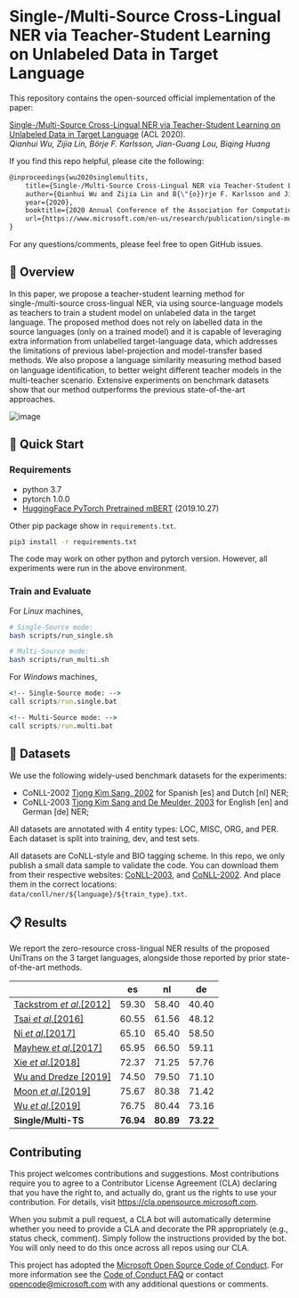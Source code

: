 # Single-/Multi-Source Cross-Lingual NER via Teacher-Student Learning on Unlabeled Data in Target Language

This repository contains the open-sourced official implementation of the paper:

[Single-/Multi-Source Cross-Lingual NER via Teacher-Student Learning on Unlabeled Data in Target Language](https://www.microsoft.com/en-us/research/publication/single-multi-source-cross-lingual-ner-via-teacher-student-learning-on-unlabeled-data-in-target-language/) (ACL 2020).  
_Qianhui Wu, Zijia Lin, Börje F. Karlsson, Jian-Guang Lou, Biqing Huang_

If you find this repo helpful, please cite the following:

```tex
@inproceedings{wu2020singlemultits,
    title={Single-/Multi-Source Cross-Lingual NER via Teacher-Student Learning on Unlabeled Data in Target Language},
    author={Qianhui Wu and Zijia Lin and B{\"{o}}rje F. Karlsson and Jian-Guang Lou and Biqing Huang},
    year={2020},
    booktitle={2020 Annual Conference of the Association for Computational Linguistics (ACL 2020)},
    url={https://www.microsoft.com/en-us/research/publication/single-multi-source-cross-lingual-ner-via-teacher-student-learning-on-unlabeled-data-in-target-language/},
}
```

For any questions/comments, please feel free to open GitHub issues.


## 🎥 Overview

In this paper, we propose a teacher-student learning method for single-/multi-source cross-lingual NER, via using source-language models as teachers to train a student model on unlabeled data in the target language.
The proposed method does not rely on labelled data in the source languages (only on a trained model) and it is capable of leveraging extra information from unlabelled target-language data, which addresses the limitations of previous label-projection and model-transfer based methods.
We also propose a language similarity measuring method based on language identiﬁcation, to better weight different teacher models in the multi-teacher scenario.
Extensive experiments on benchmark datasets show that our method outperforms the previous state-of-the-art approaches.

![image](https://cdn.nlark.com/yuque/0/2020/png/104214/1592232619080-006df32b-ad05-4967-9ba1-38c344e0ffbb.png)


## 🎯 Quick Start

### Requirements

- python 3.7
- pytorch 1.0.0
- [HuggingFace PyTorch Pretrained mBERT](https://github.com/huggingface/pytorch-transformers.git) (2019.10.27)

Other pip package show in `requirements.txt`.

```bash
pip3 install -r requirements.txt
```

The code may work on other python and pytorch version. However, all experiments were run in the above environment.


### Train and Evaluate

For _Linux_ machines,

```bash
# Single-Source mode:
bash scripts/run_single.sh

# Multi-Source mode:
bash scripts/run_multi.sh
```

For _Windows_ machines,

```cmd
<!-- Single-Source mode: -->
call scripts/run.single.bat

<!-- Multi-Source mode: -->
call scripts/run.multi.bat
```

## 🍯 Datasets

We use the following widely-used benchmark datasets for the experiments:

- CoNLL-2002 [Tjong Kim Sang, 2002](https://www.aclweb.org/anthology/W02-2024/) for Spanish [es] and Dutch [nl] NER;
- CoNLL-2003 [Tjong Kim Sang and De Meulder, 2003](https://www.aclweb.org/anthology/W03-0419/) for English [en] and German [de] NER;

All datasets are annotated with 4 entity types: LOC, MISC, ORG, and PER. Each dataset is split into training, dev, and test sets.

All datasets are CoNLL-style and BIO tagging scheme. In this repo, we only publish a small data sample to validate the code. You can download them from their respective websites: [CoNLL-2003](http://www.cnts.ua.ac.be/conll2003/ner.tgz), and [CoNLL-2002](http://www.cnts.ua.ac.be/conll2002/ner.tgz).
And place them in the correct locations: `data/conll/ner/${language}/${train_type}.txt`.


## 📋 Results

We report the zero-resource cross-lingual NER results of the proposed UniTrans on the 3 target languages, alongside those reported by prior state-of-the-art methods.

|                                                                                  | es        | nl        | de        |
| -------------------------------------------------------------------------------- | --------- | --------- | --------- |
| [Tackstrom _et_ _al_.[2012]](https://www.aclweb.org/anthology/N12-1052/)         | 59.30     | 58.40     | 40.40     |
| [Tsai _et_ _al_.[2016]](https://www.aclweb.org/anthology/K16-1022/)              | 60.55     | 61.56     | 48.12     |
| [Ni _et_ _al_.[2017]](https://www.aclweb.org/anthology/P17-1135/)                | 65.10     | 65.40     | 58.50     |
| [Mayhew _et_ _al_.[2017]](https://www.aclweb.org/anthology/D17-1269/)            | 65.95     | 66.50     | 59.11     |
| [Xie _et_ _al_.[2018]](https://www.aclweb.org/anthology/D18-1034/)               | 72.37     | 71.25     | 57.76     |
| [Wu and Dredze [2019]](https://www.aclweb.org/anthology/D19-1077/)               | 74.50     | 79.50     | 71.10     |
| [Moon _et_ _al_.[2019]](https://arxiv.org/abs/1912.01389)                        | 75.67     | 80.38     | 71.42     |
| [Wu _et_ _al_.[2019]](https://www.aaai.org/Papers/AAAI/2020GB/AAAI-WuQ.5015.pdf) | 76.75     | 80.44     | 73.16     |
| **Single/Multi-TS**                                                              | **76.94** | **80.89** | **73.22** |


## Contributing

This project welcomes contributions and suggestions. Most contributions require you to agree to a
Contributor License Agreement (CLA) declaring that you have the right to, and actually do, grant us
the rights to use your contribution. For details, visit https://cla.opensource.microsoft.com.

When you submit a pull request, a CLA bot will automatically determine whether you need to provide
a CLA and decorate the PR appropriately (e.g., status check, comment). Simply follow the instructions
provided by the bot. You will only need to do this once across all repos using our CLA.

This project has adopted the [Microsoft Open Source Code of Conduct](https://opensource.microsoft.com/codeofconduct/).
For more information see the [Code of Conduct FAQ](https://opensource.microsoft.com/codeofconduct/faq/) or
contact [opencode@microsoft.com](mailto:opencode@microsoft.com) with any additional questions or comments.
